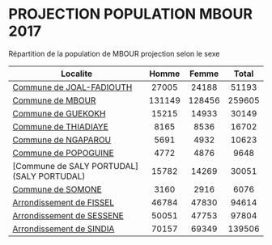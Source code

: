 # PROJECTION POPULATION MBOUR 2017
	
Répartition de la population de MBOUR projection selon le sexe
	
| Localite  | Homme | Femme | Total |
| --------- |:-----:|:-----:|:-----:|
| [Commune de JOAL-FADIOUTH](JOAL-FADIOUTH) | 27005 | 24188 | 51193 |
| [Commune de MBOUR](MBOUR) | 131149 | 128456 | 259605 |
| [Commune de GUEKOKH](GUEKOKH) | 15215 | 14933 | 30149 |
| [Commune de THIADIAYE](THIADIAYE) | 8165 | 8536 | 16702 |
| [Commune de NGAPAROU](NGAPAROU) | 5691 | 4932 | 10623 |
| [Commune de POPOGUINE](POPOGUINE) | 4772 | 4876 | 9648 |
| [Commune de SALY PORTUDAL](SALY PORTUDAL) | 15782 | 14269 | 30051 |
| [Commune de SOMONE](SOMONE) | 3160 | 2916 | 6076 |
| [Arrondissement de FISSEL](FISSEL) | 46784 | 47830 | 94614 |
| [Arrondissement de SESSENE](SESSENE) | 50051 | 47753 | 97804 |
| [Arrondissement de SINDIA](SINDIA) | 70157 | 69349 | 139506 |
